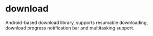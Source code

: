 # download
Android-based download library, supports resumable downloading, download progress notification bar and multitasking support.
